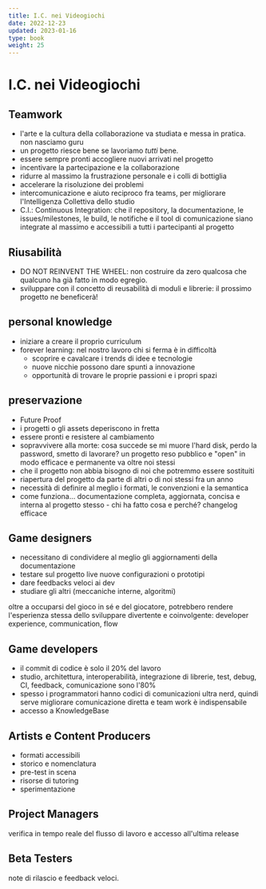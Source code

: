```yaml
---
title: I.C. nei Videogiochi
date: 2022-12-23
updated: 2023-01-16
type: book
weight: 25
---
```

# I.C. nei Videogiochi

## Teamwork

- l'arte e la cultura della collaborazione va studiata e messa in pratica. non nasciamo guru
- un progetto riesce bene se lavoriamo _tutti_ bene.
- essere sempre pronti accogliere nuovi arrivati nel progetto
- incentivare la partecipazione e la collaborazione
- ridurre al massimo la frustrazione personale e i colli di bottiglia
- accelerare la risoluzione dei problemi
- intercomunicazione e aiuto reciproco fra teams, per migliorare l'Intelligenza Collettiva dello studio
- C.I.: Continuous Integration: che il repository, la documentazione, le issues/milestones, le build, le notifiche e il tool di comunicazione siano integrate al massimo e accessibili a tutti i partecipanti al progetto

## Riusabilità

- DO NOT REINVENT THE WHEEL: non costruire da zero qualcosa che qualcuno ha già fatto in modo egregio.
- sviluppare con il concetto di reusabilità di moduli e librerie: il prossimo progetto ne beneficerà!

## personal knowledge

- iniziare a creare il proprio curriculum
- forever learning: nel nostro lavoro chi si ferma è in difficoltà
  - scoprire e cavalcare i trends di idee e tecnologie
  - nuove nicchie possono dare spunti a innovazione
  - opportunità di trovare le proprie passioni e i propri spazi

## preservazione

- Future Proof
- i progetti o gli assets deperiscono in fretta
- essere pronti e resistere al cambiamento
- sopravvivere alla morte: cosa succede se mi muore l'hard disk, perdo la password, smetto di lavorare? un progetto reso pubblico e "open" in modo efficace e permanente va oltre noi stessi
- che il progetto non abbia bisogno di noi che potremmo essere sostituiti
- riapertura del progetto da parte di altri o di noi stessi fra un anno
- necessità di definire al meglio i formati, le convenzioni e la semantica
- come funziona... documentazione completa, aggiornata, concisa e interna al progetto stesso - chi ha fatto cosa e perché? changelog efficace

## Game designers

- necessitano di condividere al meglio gli aggiornamenti della documentazione
- testare sul progetto live nuove configurazioni o prototipi
- dare feedbacks veloci ai dev
- studiare gli altri (meccaniche interne, algoritmi)

oltre a occuparsi del gioco in sé e del giocatore,
potrebbero rendere l'esperienza stessa dello sviluppare divertente e coinvolgente: developer experience, communication, flow

## Game developers

- il commit di codice è solo il 20% del lavoro
- studio, architettura, interoperabilità, integrazione di librerie, test, debug, CI, feedback, comunicazione sono l'80%
- spesso i programmatori hanno codici di comunicazioni ultra nerd, quindi serve migliorare comunicazione diretta e team work è indispensabile
- accesso a KnowledgeBase

## Artists e Content Producers

- formati accessibili
- storico e nomenclatura
- pre-test in scena
- risorse di tutoring
- sperimentazione

## Project Managers
verifica in tempo reale del flusso di lavoro e accesso all'ultima release

## Beta Testers
note di rilascio e feedback veloci.
